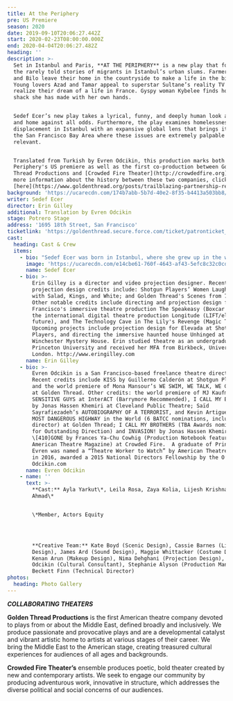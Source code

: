 ```yaml
---
title: At the Periphery
pre: US Premiere
season: 2020
date: 2019-09-10T20:06:27.442Z
start: 2020-02-23T08:00:00.000Z
end: 2020-04-04T20:06:27.482Z
heading: ''
description: >-
  Set in Istanbul and Paris, **AT THE PERIPHERY** is a new play that focuses on
  the rarely told stories of migrants in Istanbul’s urban slums. Farmers Dilcha
  and Bilo leave their home in the countryside to make a life in the big city.
  Young lovers Azad and Tamar appeal to superstar Sultane’s reality TV show to
  realize their dream of a life in France. Gyspy woman Kybelee finds home in a
  shack she has made with her own hands.


  Sedef Ecer’s new play takes a lyrical, funny, and deeply human look at hope
  and home against all odds. Furthermore, the play examines homelessness and
  displacement in Istanbul with an expansive global lens that brings it home to
  the San Francisco Bay Area where these issues are extremely palpable and
  relevant. 


  Translated from Turkish by Evren Odcikin, this production marks both At the
  Periphery's US premiere as well as the first co-production between Golden
  Thread Productions and [Crowded Fire Theater](http://crowdedfire.org). For
  more information about the history between these two companies, click
  [here](https://www.goldenthread.org/posts/trailblazing-partnership-results-in-multiple-wins-for-two-exemplary-bay-area-theatre-companies/).
background: 'https://ucarecdn.com/174b7abb-5b7d-40e2-8f35-b4413a503bb8/'
writer: Sedef Ecer
director: Erin Gilley
additional: Translation by Evren Odcikin
stage: Potrero Stage
address: '1695 18th Street, San Francisco'
ticketlink: 'https://goldenthread.secure.force.com/ticket/patronticket__publicticketapp#/ '
cast:
  heading: Cast & Crew
  items:
    - bio: "Sedef Ecer was born in Istanbul, where she grew up in the world of movie-making, theatre and television. She has written numerous articles or opinion pieces for national newspapers or magazines, novels, screenplays, explored new genres with transmedia stories and translated Charlotte Delbo, and Saint-Exupery's works into Turkish. But her major work is in the field of theater, in French. Now living in Paris and writing in French, her plays are published by Les Éditions de l'Amandier, Les Éditions l'Espace d'un Instant, Lansman and l'Avant-Scène in France, and translated into Polish, Turkish, Armenian, German, Greek, and English. Ms. Ecer's plays have been seen across Europe at venues including Metz Opera House, National Theatre Le Liberté, Théâtre du Peuple, Aalen Stadt Theater, and Théâtre National de Strasbourg. \r\n\nShe is one of the three women writers who founded the Parlement des Écrivaines \rFrancophones, and is entered in the 2014 Dictionnaire Universel des Créatrices (The Universal Dictionary of Women Creators Worldwide, supported by Unesco). She is represented by Zelig in France, Merlin Verlag in Germany, and Habitus in Turkey. https://www.sedefecer.com"
      image: 'https://ucarecdn.com/e14cbe61-760f-4643-af43-5efc8c32c0cd/'
      name: Sedef Ecer
    - bio: >-
        Erin Gilley is a director and video projection designer. Recent
        projection design credits include: Shotgun Players’ Women Laughing Alone
        with Salad, Kings, and White; and Golden Thread's Scenes from 71* Years.
        Other notable credits include directing and projection design for San
        Francisco's immersive theatre production The Speakeasy (Boxcar Theatre),
        the international digital theatre production Longitude (LIFT/elastic
        future), and The Technology Cave in The Lily's Revenge (Magic Theatre).
        Upcoming projects include projection design for Elevada at Shotgun
        Players, and directing the immersive haunted house Unhinged at
        Winchester Mystery House. Erin studied theatre as an undergraduate at
        Princeton University and received her MFA from Birkbeck, University of
        London. http://www.eringilley.com
      name: Erin Gilley
    - bio: >-
        Evren Odcikin is a San Francisco-based freelance theatre director.
        Recent credits include KISS by Guillermo Calderón at Shotgun Players,
        and the world premiere of Mona Mansour’s WE SWIM, WE TALK, WE GO TO WAR
        at Golden Thread. Other credits: the world premiere of MJ Kaufman’s
        SENSITIVE GUYS at InterACT (Barrymore Recommended), I CALL MY BROTHERS
        by Jonas Hassen Khemiri at Cleveland Public Theatre; Saïd
        Sayrafiezadeh’s AUTOBIOGRAPHY OF A TERRORIST, and Kevin Artigue’s THE
        MOST DANGEROUS HIGHWAY in the World (6 BATCC nominations, including best
        director) at Golden Thread; I CALL MY BROTHERS (TBA Awards nomination
        for Outstanding Direction) and INVASION! by Jonas Hassen Khemiri and
        \[410]GONE by Frances Ya-Chu Cowhig (Production Notebook feature in
        American Theatre Magazine) at Crowded Fire.  A graduate of Princeton,
        Evren was named a “Theatre Worker to Watch” by American Theatre Magazine
        in 2016, awarded a 2015 National Directors Fellowship by the O’Neill.
        Odcikin.com
      name: Evren Odcikin
    - name: ''
      text: >-
        **Cast:** Ayla Yarkut\*, Leila Rosa, Zaya Kolia, Lijesh Krishnan, Sofia
        Ahmad\*


        \*Member, Actors Equity




        **Creative Team:** Kate Boyd (Scenic Design), Cassie Barnes (Lighting
        Design), James Ard (Sound Design), Maggie Whittacker (Costume Design),
        Kenan Arun (Makeup Design), Nima Dehghani (Projection Design), Evren
        Odcikin (Cultural Consultant), Stephanie Alyson (Production Manager)
        Beckett Finn (Technical Director)
photos:
  heading: Photo Gallery
---
```

**_COLLABORATING THEATERS_**

**Golden Thread Productions** is the first American theatre company devoted to plays from or about the Middle East, defined broadly and inclusively. We produce passionate and provocative plays and are a developmental catalyst and vibrant artistic home to artists at various stages of their career. We bring the Middle East to the American stage, creating treasured cultural experiences for audiences of all ages and backgrounds.  

**Crowded Fire Theater’s** ensemble produces poetic, bold theater created by new and contemporary artists. We seek to engage our community by producing adventurous work, innovative in structure, which addresses the diverse political and social concerns of our audiences.

